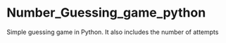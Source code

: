 # Number_Guessing_game_python
Simple guessing game in Python. It also includes the number of attempts
